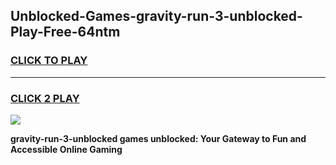 
## Unblocked-Games-gravity-run-3-unblocked-Play-Free-64ntm
<h3>
<a href="https://premium76.site?title=gravity-run-3-unblocked&ref=18A1">CLICK TO PLAY</a></h3>
<hr>

<h3>
<a href="https://premium76.site?title=gravity-run-3-unblocked&ref=18A1">CLICK 2 PLAY</a>
  
</h3>

<a href="https://premium76.site?title=gravity-run-3-unblocked&ref=18A1"><img src="https://clearcache.store/games.png"></a>


**gravity-run-3-unblocked games unblocked: Your Gateway to Fun and Accessible Online Gaming**

